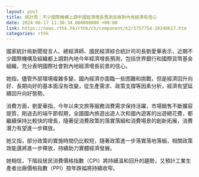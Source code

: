 ```yaml
---
layout: post
title: 統計局：不少國際機構上調中國經濟增長預測反映對內地經濟有信心
date: 2024-06-17 11:30:34.000000000 +08:00
link: https://news.rthk.hk/rthk/ch/component/k2/1757754-20240617.htm
categories: rthk
---
```


國家統計局新聞發言人、總經濟師、國民經濟綜合統計司司長劉愛華表示，近期不少國際機構及組織都上調對內地今年經濟增長預測，包括世界銀行和國際貨幣基金組織，充分表明國際社會對內地經濟增長前景的信心。

她指，儘管外部環境複雜多變，國內經濟亦面臨一些困難和挑戰，但是經濟回升向好、長期向好的基本面沒有改變，從生產需求、政策支撐等因素分析，經濟有望延續回升向好態勢。

消費方面，劉愛華指，今年以來文旅等服務消費需求保持活躍，市場銷售不斷擴容提質，剛過去的端午節假期，全國國內旅遊出遊人次和國內遊客的出遊總花費，都繼續保持比較快的增長，隨著促消費政策的落實落細和消費場景的創新拓展，消費潛力有望進一步釋放。

她又指，部分政策的實施時間仍比較短，隨著政策進一步落實落地落細，相關政策效能還將進一步釋放，持續助力實體經濟發展。

她相信，下階段居民消費價格指數（CPI）將持續溫和回升的趨勢，又預計工業生產者出廠價格指數（PPI）按年跌幅將持續收窄。
